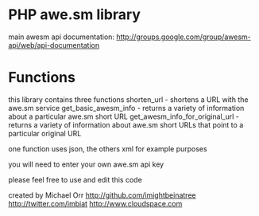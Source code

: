 # PHP awe.sm library

main awesm api documentation: http://groups.google.com/group/awesm-api/web/api-documentation

# Functions
this library contains three functions
    shorten_url - shortens a URL with the awe.sm service
    get_basic_awesm_info - returns a variety of information about a particular awe.sm short URL
    get_awesm_info_for_original_url - returns a variety of information about awe.sm short URLs that point to a particular original URL

one function uses json, the others xml for example purposes

you will need to enter your own awe.sm api key

please feel free to use and edit this code

created by Michael Orr
http://github.com/imightbeinatree
http://twitter.com/imbiat
http://www.cloudspace.com
